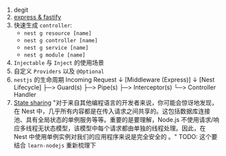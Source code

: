 1. degit
2. [express & fastify](https://docs.nestjs.com/first-steps#platform)
3. 快速生成 `controller`: 
   - `nest g resource [name]`
   - `nest g controller [name]`
   - `nest g service [name]`
   - `nest g module [name]`
4. `Injectable` 与 `Inject` 的使用场景
5. 自定义 `Providers` 以及 `@Optional`
6. `nestjs` 的生命周期
    Incoming Request
      ↓
    [Middleware (Express)]
      ↓
    [Nest Lifecycle]
    ├─> Guard(s)
    ├─> Pipe(s)
    ├─> Interceptor(s)
    └─> Controller Handler
7. [State sharing](https://docs.nestjs.com/controllers#state-sharing) 
   "对于来自其他编程语言的开发者来说，你可能会惊讶地发现，在 Nest 中，几乎所有内容都是在传入请求之间共享的。这包括数据库连接池、具有全局状态的单例服务等等。重要的是要理解，Node.js 不使用请求/响应多线程无状态模型，该模型中每个请求都由单独的线程处理。因此，在 Nest 中使用单例实例对我们的应用程序来说是完全安全的 。"
   TODO: 这个要结合 `learn-nodejs` 重新梳理下